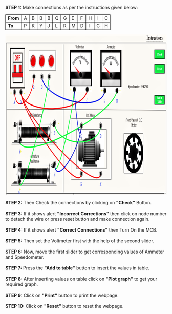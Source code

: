<b>STEP 1:</b> Make connections as per the instructions given below:<br>

<table>
<tr>
                    <td style="border:1px solid black;"><b>From</b></td>
                    <td style="border:1px solid black;">A</td>
                    <td style="border:1px solid black;">B</td>
                    <td style="border:1px solid black;">B</td>
                    <td style="border:1px solid black;">B</td>
                    <td style="border:1px solid black;">Q</td>
                    <td style="border:1px solid black;">G</td>
                    <td style="border:1px solid black;">E</td>
                    <td style="border:1px solid black;">F</td>
                    <td style="border:1px solid black;">H</td>
                    <td style="border:1px solid black;">I</td>
                    <td style="border:1px solid black;">C</td>
                          
</tr>
<tr>
                    <td style="border:1px solid black;"><b>To</b></td>
                    <td style="border:1px solid black;">P</td>
                    <td style="border:1px solid black;">K</td>
                    <td style="border:1px solid black;">Y</td>
                    <td style="border:1px solid black;">J</td>
                    <td style="border:1px solid black;">L</td>
                    <td style="border:1px solid black;">R</td>
                    <td style="border:1px solid black;">M</td>
                    <td style="border:1px solid black;">D</td>
                    <td style="border:1px solid black;">I</td>
                    <td style="border:1px solid black;">C</td>
                    <td style="border:1px solid black;">H</td>
                        
</tr>
</table>
 
<img src="images/colorwireconn.PNG" alt="" height="500" width="850"></br> 

<b>STEP 2:</b> Then Check the connections by clicking on <b>"Check"</b> Button.<br><br>
<b>STEP 3:</b> If it shows alert <b>"Incorrect Corrections"</b> then  click on node number to detach the wire or press reset button and make connection again.<br><br>
<b>STEP 4:</b> If it shows alert <b>"Correct Connections"</b> then Turn On the MCB.<br><br>
<b>STEP 5:</b> Then set the Voltmeter first with the help of the second slider.<br><br>
<b>STEP 6:</b> Now, move the first slider to get corresponding values of Ammeter and Speedometer.<br><br>
<b>STEP 7:</b> Press the <b>"Add to table"</b> button to insert the values in table.<br><br>
<b>STEP 8:</b> After inserting values on table click on <b>"Plot graph"</b> to get your required graph.<br><br>
<b>STEP 9:</b> Click on <b>"Print"</b> button to print the webpage.<br><br>
<b>STEP 10:</b> Click on <b>"Reset"</b> button to reset the webpage.<br>